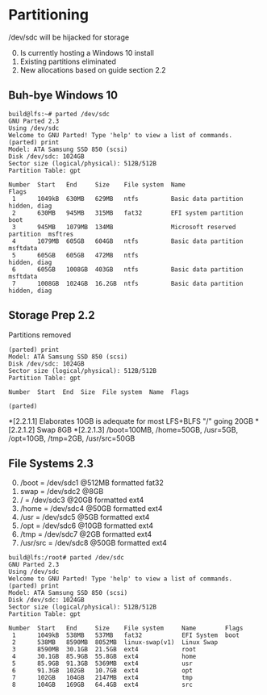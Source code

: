 Partitioning
============

/dev/sdc will be hijacked for storage 

0. Is currently hosting a Windows 10 install
0. Existing partitions eliminated
0. New allocations based on guide section 2.2

Buh-bye Windows 10
------------------
```
build@lfs:~# parted /dev/sdc
GNU Parted 2.3
Using /dev/sdc
Welcome to GNU Parted! Type 'help' to view a list of commands.
(parted) print                                                            
Model: ATA Samsung SSD 850 (scsi)
Disk /dev/sdc: 1024GB
Sector size (logical/physical): 512B/512B
Partition Table: gpt

Number  Start   End     Size    File system  Name                          Flags
 1      1049kB  630MB   629MB   ntfs         Basic data partition          hidden, diag
 2      630MB   945MB   315MB   fat32        EFI system partition          boot
 3      945MB   1079MB  134MB                Microsoft reserved partition  msftres
 4      1079MB  605GB   604GB   ntfs         Basic data partition          msftdata
 5      605GB   605GB   472MB   ntfs                                       hidden, diag
 6      605GB   1008GB  403GB   ntfs         Basic data partition          msftdata
 7      1008GB  1024GB  16.2GB  ntfs         Basic data partition          hidden, diag
```

Storage Prep 2.2
----------------
Partitions removed
```
(parted) print                                                            
Model: ATA Samsung SSD 850 (scsi)
Disk /dev/sdc: 1024GB
Sector size (logical/physical): 512B/512B
Partition Table: gpt

Number  Start  End  Size  File system  Name  Flags

(parted)
```
*[2.2.1.1] Elaborates 10GB is adequate for most LFS+BLFS "/" going 20GB 
*[2.2.1.2] Swap 8GB
*[2.2.1.3] /boot=100MB, /home=50GB, /usr=5GB, /opt=10GB, /tmp=2GB, /usr/src=50GB

File Systems 2.3
----------------
0. /boot = /dev/sdc1 @512MB formatted fat32
0. swap = /dev/sdc2 @8GB
0. / = /dev/sdc3 @20GB formatted ext4
0. /home = /dev/sdc4 @50GB formatted ext4
0. /usr = /dev/sdc5 @5GB formatted ext4
0. /opt = /dev/sdc6 @10GB formatted ext4
0. /tmp = /dev/sdc7 @2GB formatted ext4
0. /usr/src = /dev/sdc8 @50GB formatted ext4

```
build@lfs:/root# parted /dev/sdc
GNU Parted 2.3
Using /dev/sdc
Welcome to GNU Parted! Type 'help' to view a list of commands.
(parted) print                                                            
Model: ATA Samsung SSD 850 (scsi)
Disk /dev/sdc: 1024GB
Sector size (logical/physical): 512B/512B
Partition Table: gpt

Number  Start   End     Size    File system     Name        Flags
 1      1049kB  538MB   537MB   fat32           EFI System  boot
 2      538MB   8590MB  8052MB  linux-swap(v1)  Linux Swap
 3      8590MB  30.1GB  21.5GB  ext4            root
 4      30.1GB  85.9GB  55.8GB  ext4            home
 5      85.9GB  91.3GB  5369MB  ext4            usr
 6      91.3GB  102GB   10.7GB  ext4            opt
 7      102GB   104GB   2147MB  ext4            tmp
 8      104GB   169GB   64.4GB  ext4            src
```
